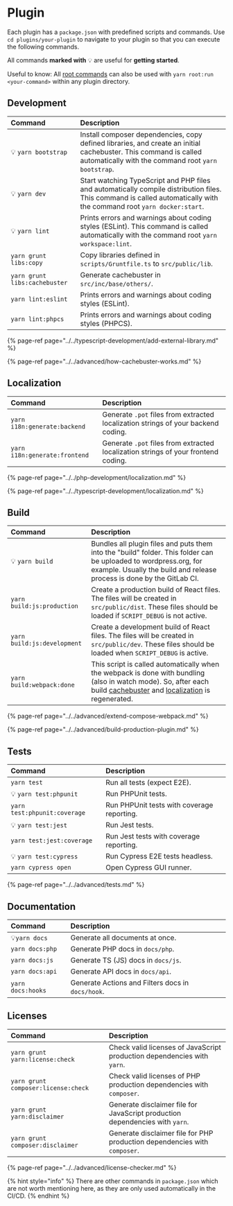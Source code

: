 # Plugin

Each plugin has a `package.json` with predefined scripts and commands. Use `cd plugins/your-plugin` to navigate to your plugin so that you can execute the following commands.

All commands **marked with** 💡 are useful for **getting started**.

Useful to know: All [root commands](../available-commands/root.md) can also be used with `yarn root:run <your-command>` within any plugin directory.

## Development

| Command                       | Description                                                                                                                                                            |
| :---------------------------- | :--------------------------------------------------------------------------------------------------------------------------------------------------------------------- |
| 💡 `yarn bootstrap`           | Install composer dependencies, copy defined libraries, and create an initial cachebuster. This command is called automatically with the command root `yarn bootstrap`. |
| 💡 `yarn dev`                 | Start watching TypeScript and PHP files and automatically compile distribution files. This command is called automatically with the command root `yarn docker:start`.  |
| 💡 `yarn lint`                | Prints errors and warnings about coding styles (ESLint). This command is called automatically with the command root `yarn workspace:lint`.                             |
| `yarn grunt libs:copy`        | Copy libraries defined in `scripts/Gruntfile.ts` to `src/public/lib`.                                                                                                  |
| `yarn grunt libs:cachebuster` | Generate cachebuster in `src/inc/base/others/`.                                                                                                                        |
| `yarn lint:eslint`            | Prints errors and warnings about coding styles (ESLint).                                                                                                               |
| `yarn lint:phpcs`             | Prints errors and warnings about coding styles (PHPCS).                                                                                                                |

{% page-ref page="../../typescript-development/add-external-library.md" %}

{% page-ref page="../../advanced/how-cachebuster-works.md" %}

## Localization

| Command                       | Description                                                                        |
| :---------------------------- | :--------------------------------------------------------------------------------- |
| `yarn i18n:generate:backend`  | Generate `.pot` files from extracted localization strings of your backend coding.  |
| `yarn i18n:generate:frontend` | Generate `.pot` files from extracted localization strings of your frontend coding. |

{% page-ref page="../../php-development/localization.md" %}

{% page-ref page="../../typescript-development/localization.md" %}

## Build

| Command                     | Description                                                                                                                                                                                                                                                   |
| :-------------------------- | :------------------------------------------------------------------------------------------------------------------------------------------------------------------------------------------------------------------------------------------------------------ |
| 💡 `yarn build`             | Bundles all plugin files and puts them into the "build" folder. This folder can be uploaded to wordpress.org, for example. Usually the build and release process is done by the GitLab CI.                                                                    |
| `yarn build:js:production`  | Create a production build of React files. The files will be created in `src/public/dist`. These files should be loaded if `SCRIPT_DEBUG` is not active.                                                                                                       |
| `yarn build:js:development` | Create a development build of React files. The files will be created in `src/public/dev`. These files should be loaded when `SCRIPT_DEBUG` is active.                                                                                                         |
| `yarn build:webpack:done`   | This script is called automatically when the webpack is done with bundling (also in watch mode). So, after each build [cachebuster](../../advanced/how-cachebuster-works.md) and [localization](../../typescript-development/localization.md) is regenerated. |

{% page-ref page="../../advanced/extend-compose-webpack.md" %}

{% page-ref page="../../advanced/build-production-plugin.md" %}

## Tests

| Command                      | Description                                |
| :--------------------------- | :----------------------------------------- |
| `yarn test`                  | Run all tests (expect E2E).                |
| 💡 `yarn test:phpunit`       | Run PHPUnit tests.                         |
| `yarn test:phpunit:coverage` | Run PHPUnit tests with coverage reporting. |
| 💡 `yarn test:jest`          | Run Jest tests.                            |
| `yarn test:jest:coverage`    | Run Jest tests with coverage reporting.    |
| 💡 `yarn test:cypress`       | Run Cypress E2E tests headless.            |
| `yarn cypress open`          | Open Cypress GUI runner.                   |

{% page-ref page="../../advanced/tests.md" %}

## Documentation

| Command           | Description                                       |
| :---------------- | :------------------------------------------------ |
| 💡`yarn docs`     | Generate all documents at once.                   |
| `yarn docs:php`   | Generate PHP docs in `docs/php`.                  |
| `yarn docs:js`    | Generate TS (JS) docs in `docs/js`.               |
| `yarn docs:api`   | Generate API docs in `docs/api`.                  |
| `yarn docs:hooks` | Generate Actions and Filters docs in `docs/hook`. |

## Licenses

| Command                             | Description                                                                  |
| :---------------------------------- | :--------------------------------------------------------------------------- |
| `yarn grunt yarn:license:check`     | Check valid licenses of JavaScript production dependencies with `yarn`.      |
| `yarn grunt composer:license:check` | Check valid licenses of PHP production dependencies with `composer`.         |
| `yarn grunt yarn:disclaimer`        | Generate disclaimer file for JavaScript production dependencies with `yarn`. |
| `yarn grunt composer:disclaimer`    | Generate disclaimer file for PHP production dependencies with `composer`.    |

{% page-ref page="../../advanced/license-checker.md" %}

{% hint style="info" %}
There are other commands in `package.json` which are not worth mentioning here, as they are only used automatically in the CI/CD.
{% endhint %}
